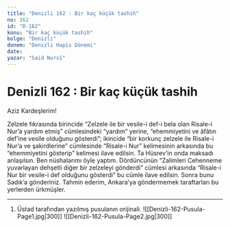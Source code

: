 ```yaml
---
title: "Denizli 162 : Bir kaç küçük tashih"
no: 162
id: "D-162"
konu: "Bir kaç küçük tashih"
bolge: "Denizli"
donem: "Denizli Hapis Dönemi"
date: 
yazar: "Said Nursî"
---
```


# Denizli 162 : Bir kaç küçük tashih

Aziz Kardeşlerim!

Zelzele fıkrasında birincide “Zelzele ile bir vesile-i def-i bela olan Risale-i Nur’a yardım etmiş” cümlesindeki “yardım” yerine, “ehemmiyetini ve âfâtın def’ine vesile olduğunu gösterdi”; ikincide “bir korkunç zelzele ile Risale-i Nur’a ve şakirdlerine” cümlesinde “Risale-i Nur” kelimesinin arkasında bu “ehemmiyetini gösterip” kelimesi ilave edilsin. Ta Hüsrev’in onda maksadı anlaşılsın. Ben nüshalarımı öyle yaptım. Dördüncünün “Zalimleri Cehenneme yuvarlayan dehşetli diğer bir zelzeleyi gönderdi” cümlesi arkasında “Risale-i Nur bir vesile-i def olduğunu gösterdi” bu cümle ilave edilsin. Sonra bunu Sadık’a gönderiniz. Tahmin ederim, Ankara’ya göndermemek taraftarları bu yerlerden ürkmüşler.

***

1. Üstad tarafından yazılmış pusulanın orijinali.
![[Denizli-162-Pusula-Page1.jpg|300]]
![[Denizli-162-Pusula-Page2.jpg|300]]

